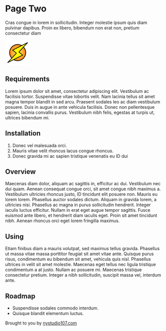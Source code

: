 # Page Two

Cras congue in lorem in sollicitudin. Integer molestie ipsum quis diam pulvinar dapibus. Proin ex libero, bibendum non erat non, pretium consectetur diam

![Screenshot](./resources/img/lightning-bolt.svg)

## Requirements

Lorem ipsum dolor sit amet, consectetur adipiscing elit. Vestibulum ac facilisis tortor. Suspendisse vitae lobortis velit. Nam lacinia tellus sit amet magna tempor blandit in sed arcu. Praesent sodales leo ac diam vestibulum posuere. Duis in augue in ante vehicula facilisis. Donec non pellentesque sapien, lacinia convallis purus. Vestibulum nibh felis, egestas at turpis ut, ultrices bibendum mi.


## Installation

1. Donec vel malesuada orci.
2. Mauris vitae velit rhoncus lacus congue rhoncus.
3. Donec gravida mi ac sapien tristique venenatis eu ID dui

## Overview

Maecenas diam dolor, aliquam ac sagittis in, efficitur ac dui. Vestibulum nec dui quam. Aenean consequat congue orci, sit amet congue nibh maximus a. Vestibulum ultricies rhoncus justo, ID tincidunt elit posuere non. Mauris eu lorem lorem. Phasellus auctor sodales dictum. Aliquam in gravida lorem, a ultricies nisi. Phasellus ac magna in purus sollicitudin hendrerit. Integer iaculis luctus efficitur. Nullam in erat eget augue tempor sagittis. Fusce euismod ante libero, et hendrerit diam iaculis eget. Proin sit amet tincidunt nibh. Aenean rhoncus orci eget lorem fringilla maximus.


## Using

Etiam finibus diam a mauris volutpat, sed maximus tellus gravida. Phasellus ut massa vitae massa porttitor feugiat sit amet vitae ante. Quisque purus risus, condimentum eu bibendum sit amet, vehicula quis nisl. Phasellus ultrices in velit sit amet molestie. Maecenas eget tellus nec ligula tristique condimentum a at justo. Nullam ac posuere mi. Maecenas tristique consectetur pretium. Integer a nibh sollicitudin, suscipit massa vel, interdum ante.


## Roadmap

* Suspendisse sodales commodo interdum.
* Quisque blandit elementum luctus.

Brought to you by [nystudio107.com](https://nystudio107.com/)
